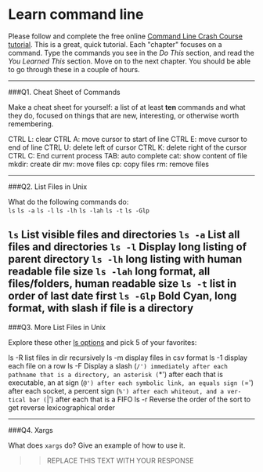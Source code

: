 # Learn command line

Please follow and complete the free online [Command Line Crash Course
tutorial](http://cli.learncodethehardway.org/book/). This is a great,
quick tutorial. Each "chapter" focuses on a command. Type the commands
you see in the _Do This_ section, and read the _You Learned This_
section. Move on to the next chapter. You should be able to go through
these in a couple of hours.

---

###Q1.  Cheat Sheet of Commands  

Make a cheat sheet for yourself: a list of at least **ten** commands and what they do, focused on things that are new, interesting, or otherwise worth remembering.

CTRL L: clear
CTRL A: move cursor to start of line
CTRL E: move cursor to end of line
CTRL U: delete left of cursor
CTRL K: delete right of the cursor
CTRL C: End current process
TAB: auto complete
cat: show content of file
mkdir: create dir
mv: move files
cp: copy files
rm: remove files



---

###Q2.  List Files in Unix   

What do the following commands do:  
`ls`
`ls -a`
`ls -l`
`ls -lh`
`ls -lah`
`ls -t`
`ls -Glp`

`ls`  List visible files and directories
`ls -a`  List all files and directories
`ls -l`  Display long listing of parent directory
`ls -lh`  long listing with human readable file size
`ls -lah`  long format, all files/folders, human readable size
`ls -t`  list in order of last date first
`ls -Glp`  Bold Cyan, long format, with slash if file is a directory
---

###Q3.  More List Files in Unix  

Explore these other [ls options](http://www.techonthenet.com/unix/basic/ls.php) and pick 5 of your favorites:

> > 
ls -R list files in dir recursively
ls -m display files in csv format
ls -1 display each file on a row
ls -F Display a slash (`/') immediately after each pathname that is a
      directory, an asterisk (`*') after each that is executable, an at
      sign (`@') after each symbolic link, an equals sign (`=') after
      each socket, a percent sign (`%') after each whiteout, and a ver-
      tical bar (`|') after each that is a FIFO
ls -r Reverse the order of the sort to get reverse lexicographical order

---

###Q4.  Xargs   

What does `xargs` do? Give an example of how to use it.

> > REPLACE THIS TEXT WITH YOUR RESPONSE

 

